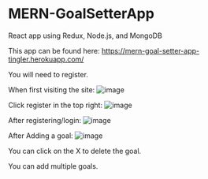 # MERN-GoalSetterApp
React app using Redux, Node.js, and MongoDB

This app can be found here: https://mern-goal-setter-app-tingler.herokuapp.com/

You will need to register.

When first visiting the site:
![image](https://user-images.githubusercontent.com/23207314/188328478-be56251f-be26-415b-a181-fc4cdb64a679.png)

Click register in the top  right:
![image](https://user-images.githubusercontent.com/23207314/188328528-722d4086-756f-4938-ac45-92bf4496104e.png)

After registering/login:
![image](https://user-images.githubusercontent.com/23207314/188328568-51c58e38-43ab-4ff5-b429-56d208458ce5.png)

After Adding a goal:
![image](https://user-images.githubusercontent.com/23207314/188328610-b9676c8c-3dc1-4920-a2ef-9d6778ab227f.png)

You can click on the X to delete the goal. 

You can add multiple goals.

